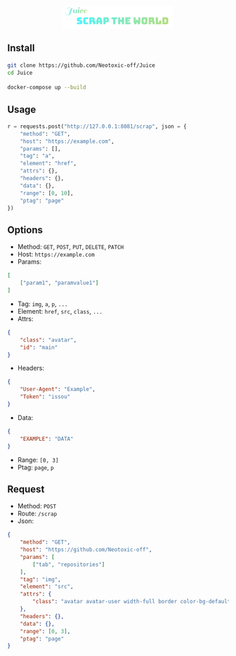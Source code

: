 <p align="center">
    <img src="https://github.com/Neotoxic-off/Juice/blob/master/img/logo.png?raw=true" height="50%" width="50%"/>
</p>

## Install
```BASH
git clone https://github.com/Neotoxic-off/Juice
cd Juice

docker-compose up --build
```

## Usage
```PYTHON
r = requests.post("http://127.0.0.1:8081/scrap", json = {
    "method": "GET",
    "host": "https://example.com",
    "params": [],
    "tag": "a",
    "element": "href",
    "attrs": {},
    "headers": {},
    "data": {},
    "range": [0, 10],
    "ptag": "page"
})
```

## Options
- Method: `GET`, `POST`, `PUT`, `DELETE`, `PATCH`
- Host: `https://example.com`
- Params: 
```JSON
[
    ["param1", "paramvalue1"]
]
```
- Tag: `img`, `a`, `p`, `...`
- Element: `href`, `src`, `class`, `...`
- Attrs:
```JSON
{
    "class": "avatar",
    "id": "main"
}
```
- Headers:
```JSON
{
    "User-Agent": "Example",
    "Token": "issou"
}
```
- Data:
```JSON
{
    "EXAMPLE": "DATA"
}
```
- Range: `[0, 3]`
- Ptag: `page`, `p`

## Request
- Method: `POST`
- Route: `/scrap`
- Json:
```JSON
{
    "method": "GET",
    "host": "https://github.com/Neotoxic-off",
    "params": [
        ["tab", "repositories"]
    ],
    "tag": "img",
    "element": "src",
    "attrs": {
        "class": "avatar avatar-user width-full border color-bg-default"
    },
    "headers": {},
    "data": {},
    "range": [0, 3],
    "ptag": "page"
}
```
